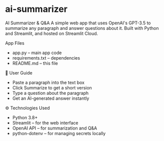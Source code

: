 # ai-summarizer

AI Summarizer & Q&A
A simple web app that uses OpenAI's GPT-3.5 to summarize any paragraph and answer questions about it. Built with Python and Streamlit, and hosted on Streamlit Cloud.

App Files
- app.py – main app code
- requirements.txt – dependencies
- README.md – this file


📖 User Guide
- Paste a paragraph into the text box
- Click Summarize to get a short version
- Type a question about the paragraph
- Get an AI-generated answer instantly

⚙️ Technologies Used
- Python 3.8+
- Streamlit – for the web interface
- OpenAI API – for summarization and Q&A
- python-dotenv – for managing secrets locally
